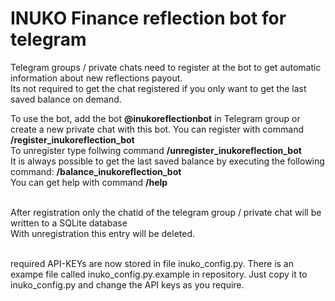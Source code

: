 # INUKO Finance reflection bot for telegram
Telegram groups / private chats need to register at the bot to get automatic information about new reflections payout.<br>
Its not required to get the chat registered if you only want to get the last saved balance on demand.<br>

To use the bot, add the bot **@inukoreflectionbot** in Telegram group or create a new private chat with this bot.
You can register with command  **/register_inukoreflection_bot**<br>
To unregister type follwing command **/unregister_inukoreflection_bot**<br>
It is always possible to get the last saved balance by executing the following command: **/balance_inukoreflection_bot**<br>
You can get help with command **/help**<br><br>

After registration only the chatid of the telegram group / private chat will be written to a SQLite database<br>
With unregistration this entry will be deleted. <br><br>

required API-KEYs are now stored in file inuko_config.py. There is an exampe file called inuko_config.py.example in repository. Just copy it to inuko_config.py and change the API keys as you require.

